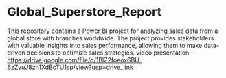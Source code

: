 # Global_Superstore_Report
This repository contains a Power BI project for analyzing sales data from a global store with branches worldwide. The project provides stakeholders with valuable insights into sales performance, allowing them to make data-driven decisions to optimize sales strategies.
video presentation - https://drive.google.com/file/d/1BlZ2foeox6BU-6zZvuJ8zn1XdBcTU1sp/view?usp=drive_link
